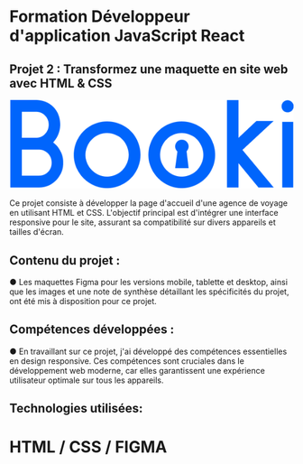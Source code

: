 # Formation Développeur d'application JavaScript React

## Projet 2 : Transformez une maquette en site web avec HTML & CSS

![logo du site](./images/logo/Booki@3x.png)

Ce projet consiste à développer la page d'accueil d'une agence de voyage en utilisant HTML et CSS. L'objectif principal est d'intégrer une interface responsive pour le site, assurant sa compatibilité sur divers appareils et tailles d'écran.

## Contenu du projet :

● Les maquettes Figma pour les versions mobile, tablette et desktop, ainsi que les images et une note de synthèse détaillant les spécificités du projet, ont été mis à disposition pour ce projet.

## Compétences développées :

● En travaillant sur ce projet, j'ai développé des compétences essentielles en design responsive. Ces compétences sont cruciales dans le développement web moderne, car elles garantissent une expérience utilisateur optimale sur tous les appareils.

## Technologies utilisées:

# HTML / CSS / FIGMA
